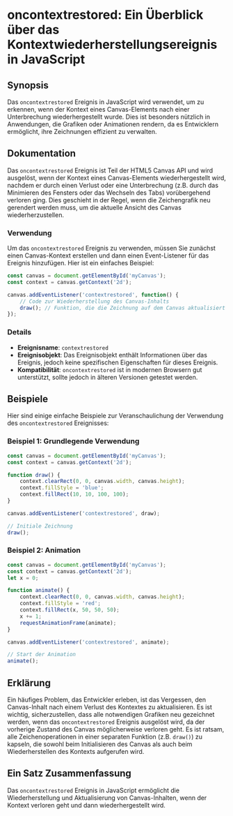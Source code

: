 <!--
Meta Description: # oncontextrestored: Ein Überblick über das Kontextwiederherstellungsereignis in JavaScript ## Synopsis Das `oncontextrestored` Ereignis in JavaScript...
Meta Keywords: canvas, das, des, context, oncontextrestored
-->

# oncontextrestored: Ein Überblick über das Kontextwiederherstellungsereignis in JavaScript

## Synopsis
Das `oncontextrestored` Ereignis in JavaScript wird verwendet, um zu erkennen, wenn der Kontext eines Canvas-Elements nach einer Unterbrechung wiederhergestellt wurde. Dies ist besonders nützlich in Anwendungen, die Grafiken oder Animationen rendern, da es Entwicklern ermöglicht, ihre Zeichnungen effizient zu verwalten.

## Dokumentation
Das `oncontextrestored` Ereignis ist Teil der HTML5 Canvas API und wird ausgelöst, wenn der Kontext eines Canvas-Elements wiederhergestellt wird, nachdem er durch einen Verlust oder eine Unterbrechung (z.B. durch das Minimieren des Fensters oder das Wechseln des Tabs) vorübergehend verloren ging. Dies geschieht in der Regel, wenn die Zeichengrafik neu gerendert werden muss, um die aktuelle Ansicht des Canvas wiederherzustellen.

### Verwendung
Um das `oncontextrestored` Ereignis zu verwenden, müssen Sie zunächst einen Canvas-Kontext erstellen und dann einen Event-Listener für das Ereignis hinzufügen. Hier ist ein einfaches Beispiel:

```javascript
const canvas = document.getElementById('myCanvas');
const context = canvas.getContext('2d');

canvas.addEventListener('contextrestored', function() {
    // Code zur Wiederherstellung des Canvas-Inhalts
    draw(); // Funktion, die die Zeichnung auf dem Canvas aktualisiert
});
```

### Details
- **Ereignisname**: `contextrestored`
- **Ereignisobjekt**: Das Ereignisobjekt enthält Informationen über das Ereignis, jedoch keine spezifischen Eigenschaften für dieses Ereignis.
- **Kompatibilität**: `oncontextrestored` ist in modernen Browsern gut unterstützt, sollte jedoch in älteren Versionen getestet werden.

## Beispiele
Hier sind einige einfache Beispiele zur Veranschaulichung der Verwendung des `oncontextrestored` Ereignisses:

### Beispiel 1: Grundlegende Verwendung
```javascript
const canvas = document.getElementById('myCanvas');
const context = canvas.getContext('2d');

function draw() {
    context.clearRect(0, 0, canvas.width, canvas.height);
    context.fillStyle = 'blue';
    context.fillRect(10, 10, 100, 100);
}

canvas.addEventListener('contextrestored', draw);

// Initiale Zeichnung
draw();
```

### Beispiel 2: Animation
```javascript
const canvas = document.getElementById('myCanvas');
const context = canvas.getContext('2d');
let x = 0;

function animate() {
    context.clearRect(0, 0, canvas.width, canvas.height);
    context.fillStyle = 'red';
    context.fillRect(x, 50, 50, 50);
    x += 1;
    requestAnimationFrame(animate);
}

canvas.addEventListener('contextrestored', animate);

// Start der Animation
animate();
```

## Erklärung
Ein häufiges Problem, das Entwickler erleben, ist das Vergessen, den Canvas-Inhalt nach einem Verlust des Kontextes zu aktualisieren. Es ist wichtig, sicherzustellen, dass alle notwendigen Grafiken neu gezeichnet werden, wenn das `oncontextrestored` Ereignis ausgelöst wird, da der vorherige Zustand des Canvas möglicherweise verloren geht. Es ist ratsam, alle Zeichenoperationen in einer separaten Funktion (z.B. `draw()`) zu kapseln, die sowohl beim Initialisieren des Canvas als auch beim Wiederherstellen des Kontexts aufgerufen wird.

## Ein Satz Zusammenfassung
Das `oncontextrestored` Ereignis in JavaScript ermöglicht die Wiederherstellung und Aktualisierung von Canvas-Inhalten, wenn der Kontext verloren geht und dann wiederhergestellt wird.